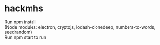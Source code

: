 # hackmhs

Run npm install <br />
(Node modules: electron, cryptojs, lodash-clonedeep, numbers-to-words, seedrandom) <br />
Run npm start to run
